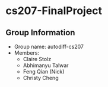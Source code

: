 # cs207-FinalProject
## Group Information
* Group name: autodiff-cs207
* Members:
    * Claire Stolz
    * Abhimanyu Talwar
    * Feng Qian (Nick)
    * Christy Cheng
